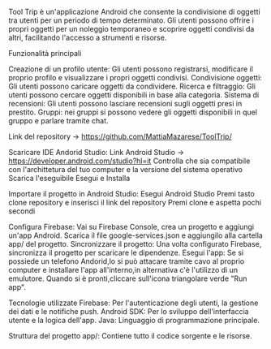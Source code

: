 Tool Trip è un'applicazione Android che consente la condivisione di oggetti tra utenti per un periodo di tempo determinato. 
Gli utenti possono offrire i propri oggetti per un noleggio temporaneo e scoprire oggetti condivisi da altri, facilitando l'accesso a strumenti e risorse.

Funzionalità principali

Creazione di un profilo utente: Gli utenti possono registrarsi, modificare il proprio profilo e visualizzare i propri oggetti condivisi.
Condivisione oggetti: Gli utenti possono caricare oggetti da condividere.
Ricerca e filtraggio: Gli utenti possono cercare oggetti disponibili in base alla categoria.
Sistema di recensioni: Gli utenti possono lasciare recensioni sugli oggetti presi in prestito.
Gruppi: nei gruppi si possono vedere gli oggetti disponibili in quel gruppo e parlare tramite chat.

Link del repository -> https://github.com/MattiaMazarese/ToolTrip/

Scaricare IDE Andorid Studio:
  Link Android Studio -> https://developer.android.com/studio?hl=it
  Controlla che sia compatibile con l'archittetura del tuo computer e la versione del sistema operativo
  Scarica l'eseguibile
  Esegui e Installa
  
Importare il progetto in Android Studio:
  Esegui Android Studio
  Premi tasto clone repository e inserisci il link del repository
  Premi clone e aspetta pochi secondi
  
Configura Firebase:
  Vai su Firebase Console, crea un progetto e aggiungi un'app Android.
  Scarica il file google-services.json e aggiungilo alla cartella app/ del progetto.
Sincronizzare il progetto:
  Una volta configurato Firebase, sincronizza il progetto per scaricare le dipendenze.
Esegui l'app:
  Se si possiede un telefono Andorid,lo si può attacare tramite cavo al proprio computer e installare l'app all'interno,in alternativa
  c'è l'utilizzo di un emulutore.
  Quando si è pronti,cliccare sull'icona triangolare verde "Run app".
  
Tecnologie utilizzate
  Firebase: Per l'autenticazione degli utenti, la gestione dei dati e le notifiche push.
  Android SDK: Per lo sviluppo dell'interfaccia utente e la logica dell'app.
  Java: Linguaggio di programmazione principale.
  
Struttura del progetto
  app/: Contiene tutto il codice sorgente e le risorse.
  


